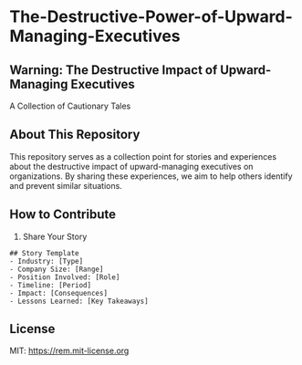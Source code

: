 # The-Destructive-Power-of-Upward-Managing-Executives
## Warning: The Destructive Impact of Upward-Managing Executives
A Collection of Cautionary Tales
## About This Repository
This repository serves as a collection point for stories and experiences about the destructive impact of upward-managing executives on organizations. By sharing these experiences, we aim to help others identify and prevent similar situations.

## How to Contribute
1. Share Your Story
```
## Story Template
- Industry: [Type]
- Company Size: [Range]
- Position Involved: [Role]
- Timeline: [Period]
- Impact: [Consequences]
- Lessons Learned: [Key Takeaways]
```

## License

MIT: https://rem.mit-license.org
